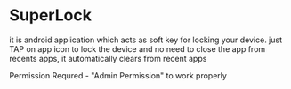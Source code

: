 # SuperLock
it is android application which acts as soft key for locking your device.
just TAP on app icon to lock the device and no need to close the app from recents apps, it automatically clears from recent apps

Permission Requred - "Admin Permission" to work properly
